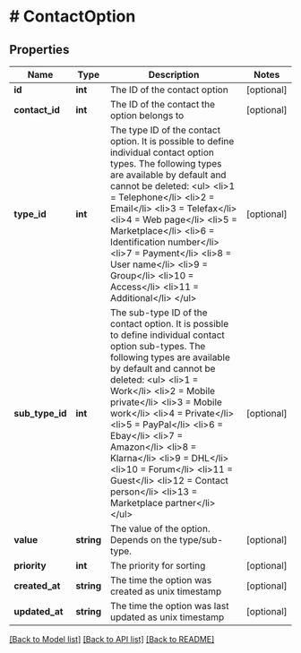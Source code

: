 # # ContactOption

## Properties

Name | Type | Description | Notes
------------ | ------------- | ------------- | -------------
**id** | **int** | The ID of the contact option | [optional]
**contact_id** | **int** | The ID of the contact the option belongs to | [optional]
**type_id** | **int** | The type ID of the contact option. It is possible to define individual contact option types. The following types are available by default and cannot be deleted: &lt;ul&gt; &lt;li&gt;1 &#x3D; Telephone&lt;/li&gt; &lt;li&gt;2 &#x3D; Email&lt;/li&gt; &lt;li&gt;3 &#x3D; Telefax&lt;/li&gt; &lt;li&gt;4 &#x3D; Web page&lt;/li&gt; &lt;li&gt;5 &#x3D; Marketplace&lt;/li&gt; &lt;li&gt;6 &#x3D; Identification number&lt;/li&gt; &lt;li&gt;7 &#x3D; Payment&lt;/li&gt; &lt;li&gt;8 &#x3D; User name&lt;/li&gt; &lt;li&gt;9 &#x3D; Group&lt;/li&gt; &lt;li&gt;10 &#x3D; Access&lt;/li&gt; &lt;li&gt;11 &#x3D; Additional&lt;/li&gt; &lt;/ul&gt; | [optional]
**sub_type_id** | **int** | The sub-type ID of the contact option. It is possible to define individual contact option sub-types. The following types are available by default and cannot be deleted: &lt;ul&gt; &lt;li&gt;1 &#x3D; Work&lt;/li&gt; &lt;li&gt;2 &#x3D; Mobile private&lt;/li&gt; &lt;li&gt;3 &#x3D; Mobile work&lt;/li&gt; &lt;li&gt;4 &#x3D; Private&lt;/li&gt; &lt;li&gt;5 &#x3D; PayPal&lt;/li&gt; &lt;li&gt;6 &#x3D; Ebay&lt;/li&gt; &lt;li&gt;7 &#x3D; Amazon&lt;/li&gt; &lt;li&gt;8 &#x3D; Klarna&lt;/li&gt; &lt;li&gt;9 &#x3D; DHL&lt;/li&gt; &lt;li&gt;10 &#x3D; Forum&lt;/li&gt; &lt;li&gt;11 &#x3D; Guest&lt;/li&gt; &lt;li&gt;12 &#x3D; Contact person&lt;/li&gt; &lt;li&gt;13 &#x3D; Marketplace partner&lt;/li&gt; &lt;/ul&gt; | [optional]
**value** | **string** | The value of the option. Depends on the type/sub-type. | [optional]
**priority** | **int** | The priority for sorting | [optional]
**created_at** | **string** | The time the option was created as unix timestamp | [optional]
**updated_at** | **string** | The time the option was last updated as unix timestamp | [optional]

[[Back to Model list]](../../README.md#models) [[Back to API list]](../../README.md#endpoints) [[Back to README]](../../README.md)

